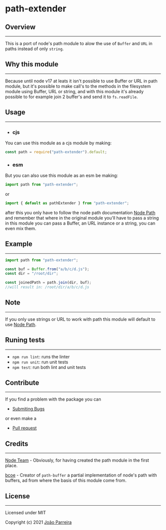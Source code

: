 # path-extender

## Overview

---

This is a port of node's path module to alow the use of `Buffer` and `URL` in paths instead of only `string`.

## Why this module

---

Because until node v17 at leats it isn't possible to use Buffer or URL in path module, but it's possible to make call's to the methods in the filesystem module using Buffer, URL or string, and with this module it's already possible to for example join 2 buffer's and send it to `fs.readFile`.

## Usage

---

-   ### cjs

You can use this module as a cjs module by making:

```js
const path = require("path-extender").default;
```

-   ### esm

But you can also use this module as an esm be making:

```js
import path from "path-extender";
```

or

```js
import { default as pathExtender } from "path-extender";
```

after this you only have to follow the node path documentation [Node Path](https://nodejs.org/api/path.html) and remember that where in the original module you'll have to pass a string in this module you can pass a Buffer, an URL instance or a string, you can even mix them.

## Example

---

```js
import path from "path-extender";

const buf = Buffer.from("a/b/c/d.js");
const dir = "/root/dir";

const joinedPath = path.join(dir, buf);
//will result in: /root/dir/a/b/c/d.js
```

## Note

---

If you only use strings or URL to work with path this module will default to use [Node Path](https://nodejs.org/api/path.html).

## Runing tests

---

-   `npm run lint`: runs the linter
-   `npm run unit`: run unit tests
-   `npm test`: run both lint and unit tests

## Contribute

---

If you find a problem with the package you can

-   [Submiting Bugs](https://github.com/n3okill/path-extender/issues)

or even make a

-   [Pull request](https://github.com/n3okill/path-extender/pulls)

## Credits

---

[Node Team](https://github.com/nodejs/node) - Obviously, for having created the path module in the first place.

[bcoe](https://github.com/bcoe/path-buffer) - Creator of `path-buffer` a partial implementation of node's path with buffers, ad from where the basis of this module come from.

## License

---

Licensed under MIT

Copyright (c) 2021 [João Parreira](https://github.com/n3okill)

